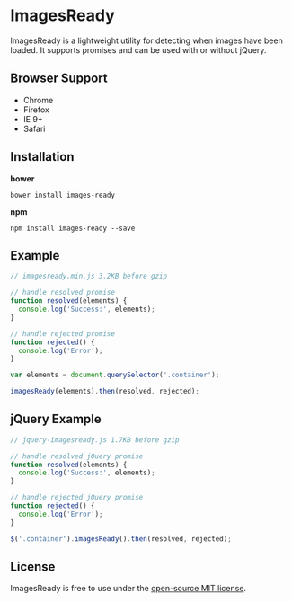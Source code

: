 # ImagesReady
ImagesReady is a lightweight utility for detecting when images have been loaded. It supports promises and can be used with or without jQuery.

## Browser Support
- Chrome 
- Firefox 
- IE 9+ 
- Safari

## Installation
**bower**
```
bower install images-ready
```
**npm**
```
npm install images-ready --save
```

## Example
```javascript
// imagesready.min.js 3.2KB before gzip

// handle resolved promise
function resolved(elements) {
  console.log('Success:', elements);
}

// handle rejected promise
function rejected() {
  console.log('Error');
}

var elements = document.querySelector('.container');

imagesReady(elements).then(resolved, rejected);
```

## jQuery Example
```javascript
// jquery-imagesready.js 1.7KB before gzip

// handle resolved jQuery promise
function resolved(elements) {
  console.log('Success:', elements);
}

// handle rejected jQuery promise
function rejected() {
  console.log('Error');
}

$('.container').imagesReady().then(resolved, rejected);
```

## License
ImagesReady is free to use under the [open-source MIT license](https://github.com/r-park/images-ready/blob/master/LICENSE).
